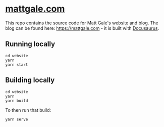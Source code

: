 # [mattgale.com](https://mattgale.com)

This repo contains the source code for Matt Gale's website and blog. The blog can be found here: <https://mattgale.com> - it is built with [Docusaurus](https://docusaurus.io/).

## Running locally

```shell
cd website
yarn
yarn start
```

## Building locally

```shell
cd website
yarn
yarn build
```

To then run that build:

```shell
yarn serve
```
